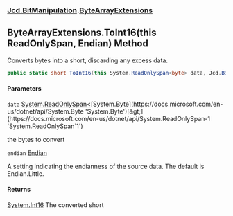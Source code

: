 ### [Jcd.BitManipulation](Jcd.BitManipulation.md 'Jcd.BitManipulation').[ByteArrayExtensions](Jcd.BitManipulation.ByteArrayExtensions.md 'Jcd.BitManipulation.ByteArrayExtensions')

## ByteArrayExtensions.ToInt16(this ReadOnlySpan<byte>, Endian) Method

Converts bytes into a short, discarding any excess data.

```csharp
public static short ToInt16(this System.ReadOnlySpan<byte> data, Jcd.BitManipulation.Endian endian=Jcd.BitManipulation.Endian.Little);
```
#### Parameters

<a name='Jcd.BitManipulation.ByteArrayExtensions.ToInt16(thisSystem.ReadOnlySpan_byte_,Jcd.BitManipulation.Endian).data'></a>

`data` [System.ReadOnlySpan&lt;](https://docs.microsoft.com/en-us/dotnet/api/System.ReadOnlySpan-1 'System.ReadOnlySpan`1')[System.Byte](https://docs.microsoft.com/en-us/dotnet/api/System.Byte 'System.Byte')[&gt;](https://docs.microsoft.com/en-us/dotnet/api/System.ReadOnlySpan-1 'System.ReadOnlySpan`1')

the bytes to convert

<a name='Jcd.BitManipulation.ByteArrayExtensions.ToInt16(thisSystem.ReadOnlySpan_byte_,Jcd.BitManipulation.Endian).endian'></a>

`endian` [Endian](Jcd.BitManipulation.Endian.md 'Jcd.BitManipulation.Endian')

A setting indicating the endianness of the source data. The default is Endian.Little.

#### Returns
[System.Int16](https://docs.microsoft.com/en-us/dotnet/api/System.Int16 'System.Int16')
The converted short